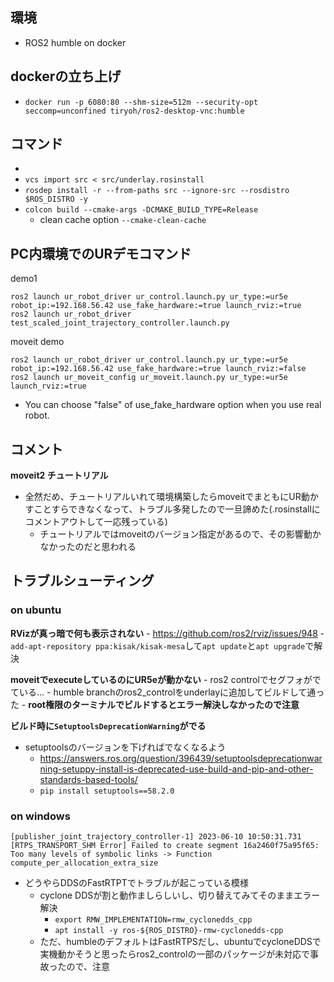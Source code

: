 ## 環境
- ROS2 humble on docker

## dockerの立ち上げ
- `docker run -p 6080:80 --shm-size=512m --security-opt seccomp=unconfined tiryoh/ros2-desktop-vnc:humble`
## コマンド
- 
- `vcs import src < src/underlay.rosinstall`
- `rosdep install -r --from-paths src --ignore-src --rosdistro $ROS_DISTRO -y`
- `colcon build --cmake-args -DCMAKE_BUILD_TYPE=Release`
    - clean cache option `--cmake-clean-cache`
## PC内環境でのURデモコマンド
demo1
```
ros2 launch ur_robot_driver ur_control.launch.py ur_type:=ur5e robot_ip:=192.168.56.42 use_fake_hardware:=true launch_rviz:=true
ros2 launch ur_robot_driver test_scaled_joint_trajectory_controller.launch.py
```

moveit demo
```
ros2 launch ur_robot_driver ur_control.launch.py ur_type:=ur5e robot_ip:=192.168.56.42 use_fake_hardware:=true launch_rviz:=false
ros2 launch ur_moveit_config ur_moveit.launch.py ur_type:=ur5e launch_rviz:=true
```

- You can choose "false" of  use_fake_hardware option when you use real robot.

## コメント
**moveit2 チュートリアル**
- 全然だめ、チュートリアルいれて環境構築したらmoveitでまともにUR動かすことすらできなくなって、トラブル多発したので一旦諦めた(.rosinstallにコメントアウトして一応残っている)
  - チュートリアルではmoveitのバージョン指定があるので、その影響動かなかったのだと思われる

## トラブルシューティング
### on ubuntu
**RVizが真っ暗で何も表示されない**
    - https://github.com/ros2/rviz/issues/948
    - `add-apt-repository ppa:kisak/kisak-mesa`して`apt update`と`apt upgrade`で解決

**moveitでexecuteしているのにUR5eが動かない**
    - ros2 controlでセグフォがでている...
    - humble branchのros2_controlをunderlayに追加してビルドして通った
    - **root権限のターミナルでビルドするとエラー解決しなかったので注意**

**ビルド時に`SetuptoolsDeprecationWarning`がでる**
- setuptoolsのバージョンを下げればでなくなるよう
  - https://answers.ros.org/question/396439/setuptoolsdeprecationwarning-setuppy-install-is-deprecated-use-build-and-pip-and-other-standards-based-tools/
  - `pip install setuptools==58.2.0`

### on windows
```
[publisher_joint_trajectory_controller-1] 2023-06-10 10:50:31.731 [RTPS_TRANSPORT_SHM Error] Failed to create segment 16a2460f75a95f65: Too many levels of symbolic links -> Function compute_per_allocation_extra_size
```
- どうやらDDSのFastRTPTでトラブルが起こっている模様
  - cyclone DDSが割と動作ましらしいし、切り替えてみてそのままエラー解決
    - `export RMW_IMPLEMENTATION=rmw_cyclonedds_cpp`
    - `apt install -y ros-${ROS_DISTRO}-rmw-cyclonedds-cpp`
  - ただ、humbleのデフォルトはFastRTPSだし、ubuntuでcycloneDDSで実機動かそうと思ったらros2_controlの一部のパッケージが未対応で事故ったので、注意